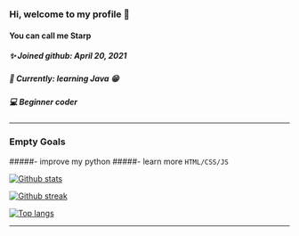### Hi, welcome to my profile 👋
#### You can call me Starp

##### ✨ Joined github: April 20, 2021
##### 🏫 Currently: learning Java 😁
##### 💻 Beginner coder

***

### Empty Goals
#####- improve my python
#####- learn more `HTML/CSS/JS`



[![Github stats](https://github-readme-stats.vercel.app/api?username=StarpDev&theme=nightowl)](https://github.com/anuraghazra/github-readme-stats)

[![Github streak](https://github-readme-streak-stats.herokuapp.com/?user=StarpDev&theme=nightowl)](https://github.com/DenverCoder1/github-readme-streak-stats)

[![Top langs](https://github-readme-stats.vercel.app/api/top-langs/?username=StarpDev&layout=compact&theme=nightowl)](https://github.com/StarpDev/github-readme-stats)
***
<br>
